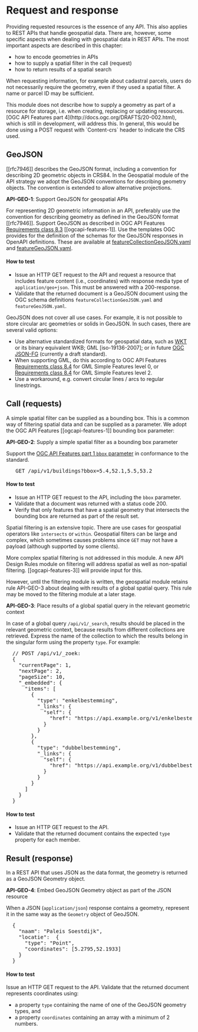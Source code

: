 # Request and response

Providing requested resources is the essence of any API. This also applies to REST APIs that handle geospatial data. There are, however, some specific aspects when dealing with geospatial data in REST APIs. The most important aspects are described in this chapter: 
- how to encode geometries in APIs
- how to supply a spatial filter in the call (request)
- how to return results of a spatial search

When requesting information, for example about cadastral parcels, users do not necessarily require the geometry, even if they used a spatial filter. A name or parcel ID may be sufficient.

<aside class="note">
This module does not describe how to supply a geometry as part of a resource for storage, i.e. when creating, replacing or updating resources. [OGC API Features part 4](http://docs.ogc.org/DRAFTS/20-002.html), which is still in development, will address this. In general, this would be done using a POST request with `Content-crs` header to indicate the CRS used.
</aside>

## GeoJSON

[[rfc7946]] describes the GeoJSON format, including a convention for describing 2D geometric objects in CRS84. In the Geospatial module of the API strategy we adopt the GeoJSON conventions for describing geometry objects. The convention is extended to allow alternative projections.  

<div class="rule" id="api-geo-1">
  <p class="rulelab"><strong>API-GEO-1</strong>: Support GeoJSON for geospatial APIs</p>
  <p>For representing 2D geometric information in an API, preferably use the convention for describing geometry as defined in the GeoJSON format [[rfc7946]]. Support GeoJSON as described in OGC API Features <a href="https://docs.ogc.org/is/17-069r3/17-069r3.html#_requirements_class_geojson">Requirements class 8.3</a> [[ogcapi-features-1]]. Use the templates OGC provides for the definition of the schemas for the GeoJSON responses in OpenAPI definitions. These are available at <a href="http://schemas.opengis.net/ogcapi/features/part1/1.0/openapi/schemas/featureCollectionGeoJSON.yaml">featureCollectionGeoJSON.yaml</a> and <a href="http://schemas.opengis.net/ogcapi/features/part1/1.0/openapi/schemas/featureGeoJSON.yaml">featureGeoJSON.yaml</a>. </p>
  <h4 class="rulelab">How to test</h4>
  <ul>
    <li>Issue an HTTP GET request to the API and request a resource that includes feature content (i.e., coordinates) with response media type of <code>application/geo+json</code>. This must be answered with a 200-response.</li>
    <li>Validate that the returned document is a GeoJSON document using the OGC schema definitions <code>featureCollectionGeoJSON.yaml</code> and <code>featureGeoJSON.yaml</code>.</li>
  </ul>
</div>

<aside class="note">
GeoJSON does not cover all use cases. For example, it is not possible to store circular arc geometries or solids in GeoJSON. In such cases, there are several valid options: 

- Use alternative standardized formats for geospatial data, such as [WKT](https://www.w3.org/TR/sdw-bp/#dfn-well-known-text-(wkt)) or its binary equivalent WKB; GML [iso-19136-2007]; or in future [OGC JSON-FG](https://docs.ogc.org/DRAFTS/21-045.html) (currently a draft standard). 
- When supporting GML, do this according to OGC API Features [Requirements class 8.4](https://docs.ogc.org/is/17-069r3/17-069r3.html#_requirements_class_geography_markup_language_gml_simple_features_profile_level_0) for GML Simple Features level 0, or [Requirements class 8.4](https://docs.ogc.org/is/17-069r3/17-069r3.html#_requirements_class_geography_markup_language_gml_simple_features_profile_level_2) for GML Simple Features level 2. 
- Use a workaround, e.g. convert circular lines / arcs to regular linestrings. 

</aside>

## Call (requests)

A simple spatial filter can be supplied as a bounding box. This is a common way of filtering spatial data and can be supplied as a parameter. We adopt the OGC API Features [[ogcapi-features-1]] bounding box parameter:

<div class="rule" id="api-geo-2">
  <p class="rulelab"><strong>API-GEO-2</strong>: Supply a simple spatial filter as a bounding box parameter</p>
  <p>Support the <a href="https://docs.ogc.org/is/17-069r4/17-069r4.html#_parameter_bbox">OGC API Features part 1 <code>bbox</code> parameter</a> in conformance to the standard.
  <pre>
   GET /api/v1/buildings?bbox=5.4,52.1,5.5,53.2</pre>
  </p>
  <h4 class="rulelab">How to test</h4>
  <ul>
    <li>Issue an HTTP GET request to the API, including the <code>bbox</code> parameter.</li>
    <li>Validate that a document was returned with a status code 200.</li>
    <li>Verify that only features that have a spatial geometry that intersects the bounding box are returned as part of the result set.</li>
  </ul>
</div>

<aside class="note">
Spatial filtering is an extensive topic. There are use cases for geospatial operators like <code>intersects</code> or <code>within</code>. Geospatial filters can be large and complex, which sometimes causes problems since <code>GET</code> may not have a payload (although supported by some clients). 

More complex spatial filtering is not addressed in this module. A new API Design Rules module on filtering will address spatial as well as non-spatial filtering. [[ogcapi-features-3]] will provide input for this.

However, until the filtering module is written, the geospatial module retains rule API-GEO-3 about dealing with results of a global spatial query. This rule may be moved to the filtering module at a later stage.
</aside>

<div class="rule" id="api-geo-3">
  <p class="rulelab"><strong>API-GEO-3</strong>: Place results of a global spatial query in the relevant geometric context</p>
  <p>In case of a global query <code>/api/v1/_search</code>, results should be placed in the relevant geometric context, because results from different collections are retrieved. Express the name of the collection to which the results belong in the singular form using the property <code>type</code>. For example:</p>
  <pre>
  // POST /api/v1/_zoek:
  {
    "currentPage": 1,
    "nextPage": 2,
    "pageSize": 10,
    "_embedded": {
      "items": [
        {
          "type": "enkelbestemming",
          "_links": {
            "self": {
              "href": "https://api.example.org/v1/enkelbestemmingen/1234"
            }
          }
        },
        {
          "type": "dubbelbestemming",
          "_links": {
            "self": {
              "href": "https://api.example.org/v1/dubbelbestemmingen/8765"
            }
          }
        }
      ]
    }
  }</pre>
  <h4 class="rulelab">How to test</h4>
  <ul>
    <li>Issue an HTTP GET request to the API.</li>
    <li>Validate that the returned document contains the expected <code>type</code> property for each member.</li>
  </ul>
</div>

## Result (response)

In a REST API that uses JSON as the data format, the geometry is returned as a GeoJSON Geometry object.

<div class="rule" id="api-geo-4">
  <p class="rulelab"><strong>API-GEO-4</strong>: Embed GeoJSON Geometry object as part of the JSON resource</p>
  <p>When a JSON (<code>application/json</code>) response contains a geometry, represent it in the same way as the <code>Geometry</code> object of GeoJSON.</p>
  <pre>
  {
    "naam": "Paleis Soestdijk",
    "locatie":  {
      "type": "Point",
      "coordinates": [5.2795,52.1933]
    }
  }</pre>
  <h4 class="rulelab">How to test</h4>
  <p>Issue an HTTP GET request to the API. Validate that the returned document represents coordinates using: </p>
  <ul>
    <li>a property <code>type</code> containing the name of one of the GeoJSON geometry types, and</li>
    <li>a property <code>coordinates</code> containing an array with a minimum of 2 numbers.</li>
  </ul>
</div>